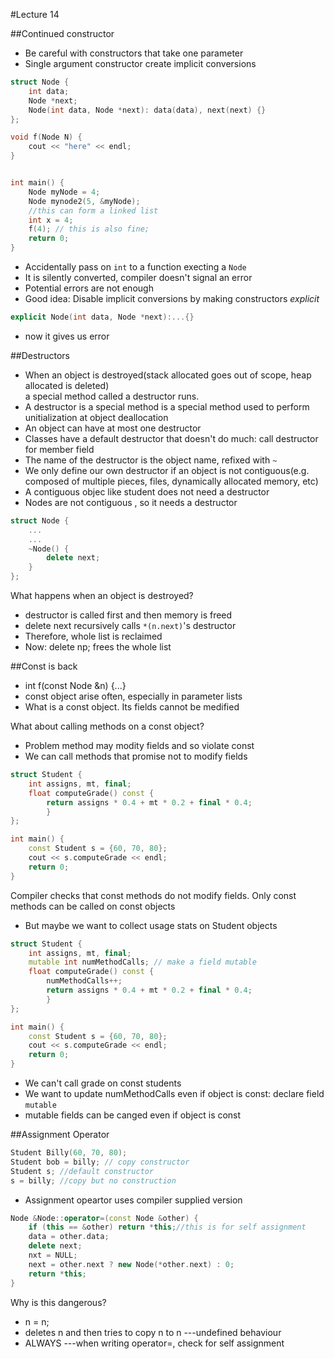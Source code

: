 #Lecture 14  

##Continued constructor
- Be careful with constructors that take one parameter
- Single argument constructor create implicit conversions
```C++
struct Node {
	int data;
	Node *next;
	Node(int data, Node *next): data(data), next(next) {}
};

void f(Node N) {
	cout << "here" << endl;
}


int main() {
	Node myNode = 4;
	Node mynode2(5, &myNode);
	//this can form a linked list
	int x = 4;
	f(4); // this is also fine;
	return 0;
}
```
- Accidentally pass on `int` to a function execting a `Node` 
- It is silently converted, compiler doesn't signal an error  
- Potential errors are not enough
- Good idea: Disable implicit conversions by making constructors *explicit*
```C++
explicit Node(int data, Node *next):...{}
```
- now it gives us error  

##Destructors

- When an object is destroyed(stack allocated goes out of scope, heap allocated is deleted)  
a special method called a destructor runs.
- A destructor is a special method is a special method used to perform unitialization at object deallocation  
- An object can have at most one destructor
- Classes have a default destructor that doesn't do much: call destructor for member field
- The name of the destructor is the object name, refixed with `~`  
- We only define our own destructor if an object is not contiguous(e.g. composed of multiple pieces, files, dynamically allocated memory, etc)  
- A contiguous objec like student does not need a destructor
- Nodes are not contiguous , so it needs a destructor
```C++
struct Node {
	...
	...
	~Node() {
		delete next;
	}
};
```
What happens when an object is destroyed?  
- destructor is called first and then memory is freed
- delete next recursively calls `*(n.next)`'s destructor
- Therefore, whole list is reclaimed
- Now: delete np; frees the whole list

##Const is back
- int f(const Node &n) {...}
- const object arise often, especially in parameter lists
- What is a const object. Its fields cannot be medified  

What about calling methods on a const object?
- Problem method may modity fields and so violate const
- We can call methods that promise not to modify fields
```C++
struct Student {
	int assigns, mt, final;
	float computeGrade() const {
		return assigns * 0.4 + mt * 0.2 + final * 0.4;
		}
};

int main() {
	const Student s = {60, 70, 80};
	cout << s.computeGrade << endl;
	return 0;
}
```
Compiler checks that const methods do not modify fields. Only const methods can be called on const objects  
- But maybe we want to collect usage stats on Student objects
```C++
struct Student {
	int assigns, mt, final;
	mutable int numMethodCalls; // make a field mutable
	float computeGrade() const {
		numMethodCalls++;
		return assigns * 0.4 + mt * 0.2 + final * 0.4;
		}
};

int main() {
	const Student s = {60, 70, 80};
	cout << s.computeGrade << endl;
	return 0;
}
```
- We can't call grade on const students  
- We want to update numMethodCalls even if object is const: declare field `mutable`  
- mutable fields can be canged even if object is const

##Assignment Operator
```C++
Student Billy(60, 70, 80);
Student bob = billy; // copy constructor
Student s; //default constructor
s = billy; //copy but no construction
```
- Assignment opeartor uses compiler supplied version	
```C++
Node &Node::operator=(const Node &other) {
	if (this == &other) return *this;//this is for self assignment
	data = other.data;
	delete next;
	nxt = NULL;
	next = other.next ? new Node(*other.next) : 0;
	return *this;
}
```
Why is this dangerous?
- n = n;
- deletes n and then tries to copy n to n ---undefined behaviour
- ALWAYS ---when writing operator=, check for self assignment
